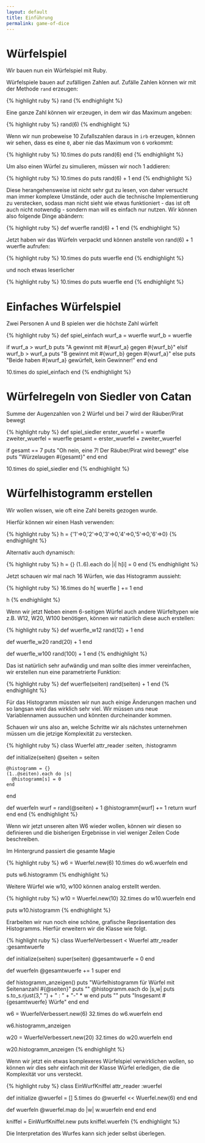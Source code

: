 ```yaml
---
layout: default
title: Einführung
permalink: game-of-dice
---
```


# Würfelspiel

Wir bauen nun ein Würfelspiel mit Ruby.

Würfelspiele bauen auf zufälligen Zahlen auf.
Zufälle Zahlen können wir mit der Methode `rand` erzeugen:

{% highlight ruby %}
rand
{% endhighlight %}

Eine ganze Zahl können wir erzeugen, in dem wir das Maximum angeben:

{% highlight ruby %}
rand(6)
{% endhighlight %}

Wenn wir nun probeweise 10 Zufallszahlen daraus in `irb` erzeugen, können wir sehen,
dass es eine `0`, aber nie das Maximum von `6` vorkommt:

{% highlight ruby %}
10.times do puts rand(6) end
{% endhighlight %}

Um also einen Würfel zu simulieren, müssen wir noch 1 addieren:

{% highlight ruby %}
10.times do puts rand(6) + 1 end
{% endhighlight %}

Diese herangehensweise ist nicht sehr gut zu lesen, von daher versucht man
immer komplexe Umstände, oder auch die technische Implementierung zu verstecken,
sodass man nicht sieht wie etwas funktioniert - das ist oft auch nicht notwendig -
sondern man will es einfach nur nutzen. Wir können also folgende Dinge abändern:

{% highlight ruby %}
def wuerfle
  rand(6) + 1
end
{% endhighlight %}

Jetzt haben wir das Würfeln verpackt und können anstelle von rand(6) + 1 wuerfle
aufrufen:

{% highlight ruby %}
10.times do puts wuerfle end
{% endhighlight %}

und noch etwas leserlicher

{% highlight ruby %}
10.times do
  puts wuerfle
end
{% endhighlight %}


# Einfaches Würfelspiel

Zwei Personen A und B spielen wer die höchste Zahl würfelt

{% highlight ruby %}
def spiel_einfach
  wurf_a = wuerfle
  wurf_b = wuerfle

  if wurf_a > wurf_b
    puts "A gewinnt mit #{wurf_a} gegen #{wurf_b}"
  elsif wurf_b > wurf_a
    puts "B gewinnt mit #{wurf_b} gegen #{wurf_a}"
  else
    puts "Beide haben #{wurf_a} gewürfelt, kein Gewinner!"
  end
end

10.times do 
  spiel_einfach
end
{% endhighlight %}


# Würfelregeln von Siedler von Catan

Summe der Augenzahlen von 2 Würfel und bei 7 wird der Räuber/Pirat bewegt

{% highlight ruby %}
def spiel_siedler
  erster_wuerfel = wuerfle
  zweiter_wuerfel = wuerfle
  gesamt = erster_wuerfel + zweiter_wuerfel

  if gesamt == 7
    puts "Oh nein, eine 7! Der Räuber/Pirat wird bewegt"
  else
    puts "Würzelaugen #{gesamt}"
  end
end

10.times do
  spiel_siedler
end
{% endhighlight %}

# Würfelhistogramm erstellen

Wir wollen wissen, wie oft eine Zahl bereits gezogen wurde.

Hierfür können wir einen Hash verwenden:

{% highlight ruby %}
h = {'1'=>0,'2'=>0,'3'=>0,'4'=>0,'5'=>0,'6'=>0}
{% endhighlight %}

Alternativ auch dynamisch:

{% highlight ruby %}
h = {}
(1..6).each do |i|
  h[i] = 0
end 
{% endhighlight %}

Jetzt schauen wir mal nach 16 Würfen, wie das Histogramm aussieht:

{% highlight ruby %}
16.times do
  h[ wuerfle ] += 1
end

h
{% endhighlight %}

Wenn wir jetzt Neben einem 6-seitigen Würfel auch andere Würfeltypen
wie z.B. W12, W20, W100 benötigen, können wir natürlich diese auch
erstellen:

{% highlight ruby %}
def wuerfle_w12
  rand(12) + 1
end

def wuerfle_w20
  rand(20) + 1
end

def wuerfle_w100
  rand(100) + 1
end
{% endhighlight %}

Das ist natürlich sehr aufwändig und man sollte dies immer vereinfachen,
wir erstellen nun eine parametrierte Funktion:

{% highlight ruby %}
def wuerfle(seiten)
  rand(seiten) + 1
end
{% endhighlight %}

Für das Histogramm müssten wir nun auch einige Änderungen machen und so
langsan wird das wirklich sehr viel. 
Wir müssen uns neue Variablennamen aussuchen und könnten durcheinander kommen.

Schauen wir uns also an, welche Schritte wir als nächstes unternehmen müssen
um die jetzige Komplexität zu verstecken.

{% highlight ruby %}
class Wuerfel
  attr_reader :seiten, :histogramm

  def initialize(seiten)
    @seiten = seiten

    @histogramm = {}
    (1..@seiten).each do |s|
      @histogramm[s] = 0
    end
  end

  def wuerfeln
    wurf = rand(@seiten) + 1
    @histogramm[wurf] += 1
    return wurf
  end
end
{% endhighlight %}

Wenn wir jetzt unseren alten W6 wieder wollen, können wir diesen
so definieren und die bisherigen Ergebnisse in viel weniger 
Zeilen Code beschreiben.

Im Hintergrund passiert die gesamte Magie

{% highlight ruby %}
w6 = Wuerfel.new(6)
10.times do 
  w6.wuerfeln
end

puts w6.histogramm
{% endhighlight %}

Weitere Würfel wie w10, w100 können analog erstellt werden.

{% highlight ruby %}
w10 = Wuerfel.new(10)
32.times do 
  w10.wuerfeln
end

puts w10.histogramm
{% endhighlight %}



Erarbeiten wir nun noch eine schöne, grafische Repräsentation des
Histogramms. Hierfür erweitern wir die Klasse wie folgt.

{% highlight ruby %}
class WuerfelVerbessert < Wuerfel
  attr_reader :gesamtwuerfe

  def initialize(seiten)
    super(seiten)
    @gesamtwuerfe = 0
  end

  def wuerfeln
    @gesamtwuerfe += 1
    super
  end

  def histogramm_anzeigen()
    puts "Würfelhistogramm für Würfel mit Seitenanzahl #{@seiten}"
    puts ""
    @histogramm.each do |s,w|
      puts s.to_s.rjust(3," ") + " : " +  "-" * w
    end
    puts ""
    puts "Insgesamt #{gesamtwuerfe} Würfe"
  end
end

w6 = WuerfelVerbessert.new(6)
32.times do 
  w6.wuerfeln
end

w6.histogramm_anzeigen

w20 = WuerfelVerbessert.new(20)
32.times do 
  w20.wuerfeln
end

w20.histogramm_anzeigen
{% endhighlight %}


Wenn wir jetzt ein etwas komplexeres Würfelspiel verwirklichen wollen, so
können wir dies sehr einfach mit der Klasse Würfel erledigen, die die
Komplexität vor uns versteckt.

{% highlight ruby %}
class EinWurfKniffel
  attr_reader :wuerfel

  def initialize
    @wuerfel = []
    5.times do
      @wuerfel << Wuerfel.new(6)
    end
  end
  
  def wuerfeln
    @wuerfel.map do |w|
      w.wuerfeln
    end
  end
end

kniffel = EinWurfKniffel.new
puts kniffel.wuerfeln
{% endhighlight %}

Die Interpretation des Wurfes kann sich jeder selbst überlegen.
